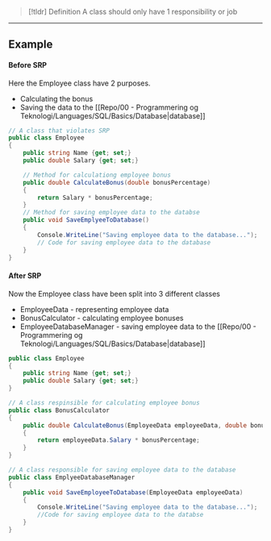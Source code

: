 
> [!tldr] Definition
> A class should only have 1 responsibility or job

---

## Example
#### Before SRP
Here the Employee class have 2 purposes.
- Calculating the bonus
- Saving the data to the [[Repo/00 - Programmering og Teknologi/Languages/SQL/Basics/Database|database]]

```csharp
// A class that violates SRP
public class Employee 
{
	public string Name {get; set;}
	public double Salary {get; set;}

	// Method for calculationg employee bonus
	public double CalculateBonus(double bonusPercentage) 
	{
		return Salary * bonusPercentage;
	}
	// Method for saving employee data to the databse
	public void SaveEmplyeeToDatabase() 
	{
		Console.WriteLine("Saving employee data to the database...");
		// Code for saving employee data to the database
	}
}
```
#### After SRP
Now the Employee class have been split into 3 different classes
- EmployeeData - representing employee data
- BonusCalculator - calculating employee bonuses
- EmployeeDatabaseManager - saving employee data to the [[Repo/00 - Programmering og Teknologi/Languages/SQL/Basics/Database|database]]


```csharp
public class Employee 
{
	public string Name {get; set;}
	public double Salary {get; set;}
}

// A class respinsible for calculating employee bonus
public class BonusCalculator
{
	public double CalculateBonus(EmployeeData employeeData, double bonusPercentage)
	{
		return employeeData.Salary * bonusPercentage;
	}
}

// A class responsible for saving employee data to the database
public class EmplyeeDatabaseManager 
{
	public void SaveEmployeeToDatabase(EmployeeData employeeData)
	{
		Console.WriteLine("Saving employee data to the database...");
		//Code for saving employee data to the databse
	}
}
```
